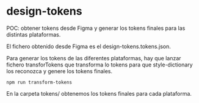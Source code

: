 # design-tokens

POC: obtener tokens desde Figma y generar los tokens finales para las distintas plataformas.

El fichero obtenido desde Figma es el design-tokens.tokens.json.

Para generar los tokens de las diferentes plataformas, hay que lanzar fichero transforTokens que transforma lo tokens para que style-dictionary los reconozca y genere los tokens finales.

`npm run transform-tokens`

En la carpeta tokens/ obtenemos los tokens finales para cada plataforma.

